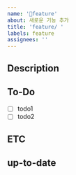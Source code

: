 ```yaml
---
name: '📒feature'
about: 새로운 기능 추가
title: 'feature/ '
labels: feature
assignees: ''
---
```


## Description

<!-- 어떤 기능을 추가할지 작성해주세요. -->

## To-Do

- [ ] todo1
- [ ] todo2

## ETC

<!-- 기타 알려야 하는 상황을 적어주세요 -->

## up-to-date

<!-- 작업이 완료 예정인 시점을 적어주세요 -->
